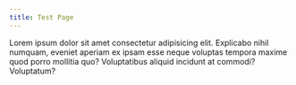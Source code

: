 ```yaml
---
title: Test Page
---
```


Lorem ipsum dolor sit amet consectetur adipisicing elit. Explicabo nihil numquam, eveniet aperiam ex ipsam esse neque voluptas tempora maxime quod porro mollitia quo? Voluptatibus aliquid incidunt at commodi? Voluptatum?
